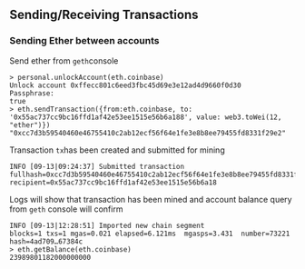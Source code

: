
## Sending/Receiving Transactions

### Sending Ether between accounts
Send ether from ```geth```console
```
> personal.unlockAccount(eth.coinbase)
Unlock account 0xffecc801c6eed3fbc45d69e3e12ad4d9660f0d30
Passphrase: 
true
> eth.sendTransaction({from:eth.coinbase, to: '0x55ac737cc9bc16ffd1af42e53ee1515e56b6a188', value: web3.toWei(12, "ether")})
"0xcc7d3b59540460e46755410c2ab12ecf56f64e1fe3e8b8ee79455fd8331f29e2"
```

Transaction ```tx```has been created and submitted for mining
```
INFO [09-13|09:24:37] Submitted transaction                    fullhash=0xcc7d3b59540460e46755410c2ab12ecf56f64e1fe3e8b8ee79455fd8331f29e2 recipient=0x55ac737cc9bc16ffd1af42e53ee1515e56b6a18
```

Logs will show that transaction has been mined and account balance query from ```geth``` console will confirm
```
INFO [09-13|12:28:51] Imported new chain segment               blocks=1 txs=1 mgas=0.021 elapsed=6.121ms  mgasps=3.431  number=73221 hash=4ad709…67384c
> eth.getBalance(eth.coinbase)
23989801182000000000
```
